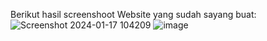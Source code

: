Berikut hasil screenshoot Website yang sudah sayang buat:
![Screenshot 2024-01-17 104209](https://github.com/khakhaaa/WebResep/assets/141922580/70cc835b-f017-4793-b121-530f0edee0c1)
![image](https://github.com/khakhaaa/WebResep/assets/141922580/7178b2e4-75b9-4f3f-8428-ff4429eb19fb)
